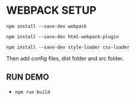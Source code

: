 # WEBPACK SETUP

`npm install --save-dev webpack`

`npm install --save-dev html-webpack-plugin`

`npm install --save-dev style-loader css-loader`

Then add config files, dist folder and src folder.

## RUN DEMO

- `npm run build`
